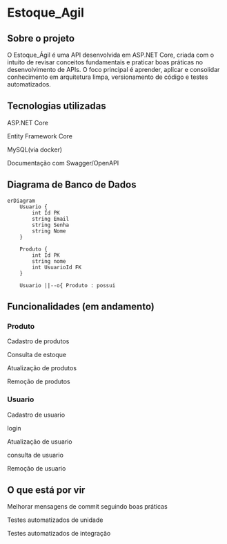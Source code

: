# Estoque_Agil

## Sobre o projeto
O Estoque_Ágil é uma API desenvolvida em ASP.NET Core, criada com o intuito de revisar conceitos fundamentais e praticar boas práticas no desenvolvimento de APIs.
O foco principal é aprender, aplicar e consolidar conhecimento em arquitetura limpa, versionamento de código e testes automatizados.
## Tecnologias utilizadas
ASP.NET Core

Entity Framework Core

MySQL(via docker)

Documentação com Swagger/OpenAPI
## Diagrama de Banco de Dados
```mermaid
erDiagram
    Usuario {
        int Id PK
        string Email
        string Senha
        string Nome
    }

    Produto {
        int Id PK
        string nome
        int UsuarioId FK
    }

    Usuario ||--o{ Produto : possui
```
## Funcionalidades (em andamento)
### Produto
Cadastro de produtos

Consulta de estoque

Atualização de produtos

Remoção de produtos

### Usuario
Cadastro de usuario

login

Atualização de usuario

consulta de usuario

Remoção de usuario

## O que está por vir 
Melhorar mensagens de commit seguindo boas práticas

Testes automatizados de unidade

Testes automatizados de integração

